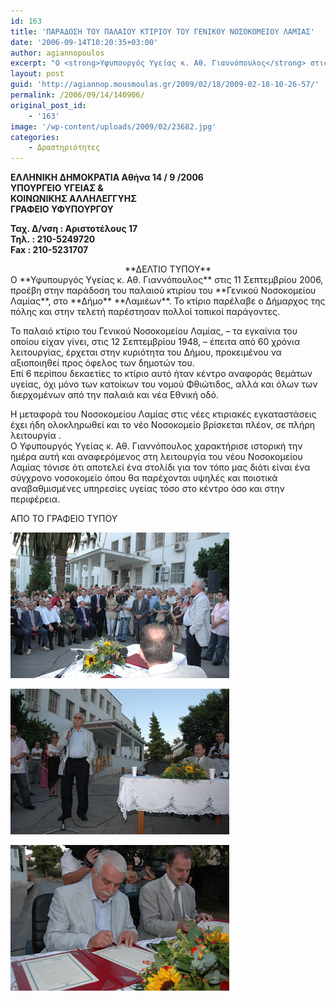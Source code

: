 ```yaml
---
id: 163
title: 'ΠΑΡΑΔΟΣΗ ΤΟΥ ΠΑΛΑΙΟΥ ΚΤΙΡΙΟΥ ΤΟΥ ΓΕΝΙΚΟΥ ΝΟΣΟΚΟΜΕΙΟΥ ΛΑΜΙΑΣ'
date: '2006-09-14T10:20:35+03:00'
author: agiannopoulos
excerpt: "Ο <strong>Υφυπουργός Υγείας κ. Αθ. Γιαννόπουλος</strong> στις 11 Σεπτεμβρίου 2006, προέβη στην παράδοση του παλαιού κτιρίου του <strong>Γενικού Νοσοκομείου Λαμίας</strong>, στο <strong>Δήμο</strong> <strong>Λαμιέων</strong>. Το κτίριο παρέλαβε ο Δήμαρχος της πόλης και στην τελετή παρέστησαν πολλοί τοπικοί παράγοντες.\n"
layout: post
guid: 'http://agiannop.mousmoulas.gr/2009/02/18/2009-02-18-10-26-57/'
permalink: /2006/09/14/140906/
original_post_id:
    - '163'
image: '/wp-content/uploads/2009/02/23682.jpg'
categories:
    - Δραστηριότητες
---
```


**ΕΛΛΗΝΙΚΗ ΔΗΜΟΚΡΑΤΙΑ Αθήνα 14 / 9 /2006  
ΥΠΟΥΡΓΕΙΟ ΥΓΕΙΑΣ &amp;   
ΚΟΙΝΩΝΙΚΗΣ ΑΛΛΗΛΕΓΓΥΗΣ   
ΓΡΑΦΕΙΟ ΥΦΥΠΟΥΡΓΟΥ**

**Ταχ. Δ/νση : Αριστοτέλους 17  
Τηλ. : 210-5249720  
Fax : 210-5231707**

<div style="text-align:center;"> **ΔΕΛΤΙΟ ΤΥΠΟΥ**</div>Ο **Υφυπουργός Υγείας κ. Αθ. Γιαννόπουλος** στις 11 Σεπτεμβρίου 2006, προέβη στην παράδοση του παλαιού κτιρίου του **Γενικού Νοσοκομείου Λαμίας**, στο **Δήμο** **Λαμιέων**. Το κτίριο παρέλαβε ο Δήμαρχος της πόλης και στην τελετή παρέστησαν πολλοί τοπικοί παράγοντες.

Το παλαιό κτίριο του Γενικού Νοσοκομείου Λαμίας, – τα εγκαίνια του οποίου είχαν γίνει, στις 12 Σεπτεμβρίου 1948, – έπειτα από 60 χρόνια λειτουργίας, έρχεται στην κυριότητα του Δήμου, προκειμένου να αξιοποιηθεί προς όφελος των δημοτών του.  
Επί 6 περίπου δεκαετίες το κτίριο αυτό ήταν κέντρο αναφοράς θεμάτων υγείας, όχι μόνο των κατοίκων του νομού Φθιώτιδος, αλλά και όλων των διερχομένων από την παλαιά και νέα Εθνική οδό.

Η μεταφορά του Νοσοκομείου Λαμίας στις νέες κτιριακές εγκαταστάσεις έχει ήδη ολοκληρωθεί και το νέο Νοσοκομείο βρίσκεται πλέον, σε πλήρη λειτουργία .  
Ο Υφυπουργός Υγείας κ. Αθ. Γιαννόπουλος χαρακτήρισε ιστορική την ημέρα αυτή και αναφερόμενος στη λειτουργία του νέου Νοσοκομείου Λαμίας τόνισε ότι αποτελεί ένα στολίδι για τον τόπο μας διότι είναι ένα σύγχρονο νοσοκομείο όπου θα παρέχονται υψηλές και ποιοτικά αναβαθμισμένες υπηρεσίες υγείας τόσο στο κέντρο όσο και στην περιφέρεια.

ΑΠΟ ΤΟ ΓΡΑΦΕΙΟ ΤΥΠΟΥ

![2368](/wp-content/uploads/2009/02/23682.jpg)

![2372](/wp-content/uploads/2009/02/23722.jpg)

![2457](/wp-content/uploads/2009/02/24572.jpg)